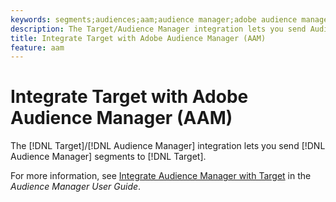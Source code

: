 ```yaml
---
keywords: segments;audiences;aam;audience manager;adobe audience manager;integrate;integration
description: The Target/Audience Manager integration lets you send Audience Manager segments to Adobe Target
title: Integrate Target with Adobe Audience Manager (AAM)
feature: aam
---
```


# Integrate Target with Adobe Audience Manager (AAM)

The [!DNL Target]/[!DNL Audience Manager] integration lets you send [!DNL Audience Manager] segments to [!DNL Target].

For more information, see [Integrate Audience Manager with Target](https://experienceleague.adobe.com/docs/audience-manager/user-guide/implementation-integration-guides/integration-other-solutions/aam-target-integration.html) in the *Audience Manager User Guide*.
